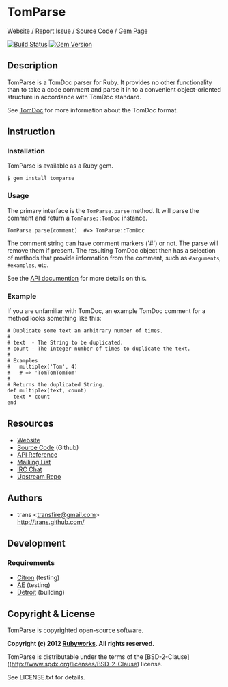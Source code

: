 # TomParse

[Website](http://github.com/rubyworks/tomparse) /
[Report Issue](http://github.com/rubyworks/tomparse/issues) /
[Source Code](http://github.com/rubyworks/tomparse) /
[Gem Page](http://rubygems.org/gems/tomparse)

[![Build Status](https://secure.travis-ci.org/rubyworks/tomparse.png)](http://travis-ci.org/rubyworks/tomparse)
[![Gem Version](https://badge.fury.io/rb/tomparse.png)](http://badge.fury.io/rb/tomparse)


## Description

TomParse is a TomDoc parser for Ruby. It provides no other functionality than
to take a code comment and parse it in to a convenient object-oriented
structure in accordance with TomDoc standard.

See [TomDoc](https://github.com/mojombo/tomdoc) for more information about
the TomDoc format.


## Instruction

### Installation

TomParse is available as a Ruby gem.

    $ gem install tomparse

### Usage

The primary interface is the `TomParse.parse` method. It will parse the
comment and return a `TomParse::TomDoc` instance.

    TomParse.parse(comment)  #=> TomParse::TomDoc

The comment string can have comment markers ('#') or not. The
parse will remove them if present. The resulting TomDoc object
then has a selection of methods that provide information from
the comment, such as `#arguments`, `#examples`, etc.

See the [API documention](http://rubydoc.info/gems/tomparse/frames)
for more details on this.

### Example

If you are unfamiliar with TomDoc, an example TomDoc comment for a method
looks something like this:

    # Duplicate some text an arbitrary number of times.
    #
    # text  - The String to be duplicated.
    # count - The Integer number of times to duplicate the text.
    #
    # Examples
    #   multiplex('Tom', 4)
    #   # => 'TomTomTomTom'
    #
    # Returns the duplicated String.
    def multiplex(text, count)
      text * count
    end


## Resources

* [Website](http://rubyworks.github.com/tomparse)
* [Source Code](http://github.com/rubyworks/tomparse) (Github)
* [API Reference](http://rubydoc.info/gems/tomparse/frames")
* [Mailiing List](http://groups.google.com/group/rubyworks-mailinglist)
* [IRC Chat](http://chat.us.freenode.net/rubyworks)
* [Upstream Repo](http://github.com/rubyworks/tomparse/tomparse.git)


## Authors

<ul>
<li class="iauthor vcard">
  <span class="nickname">trans</span>
  <span>&lt;<a class="email" href="mailto:transfire@gmail.com">transfire@gmail.com</a>&gt;</span>
  <br/><a class="url" href="http://trans.gihub.com/">http://trans.github.com/</a>
</li>
</ul>


## Development 

### Requirements

* [Citron](http://rubyworks.github.com/citron) (testing)
* [AE](http://rubyworks.github.com/ae) (testing)
* [Detroit](http://detroit.github.com/detroit) (building)


## Copyright & License

TomParse is copyrighted open-source software.

**Copyright (c) 2012 [Rubyworks](http://rubyworks.github.com). All rights reserved.**

TomParse is distributable under the terms of the [BSD-2-Clause]((http://www.spdx.org/licenses/BSD-2-Clause) license.

See LICENSE.txt for details.

